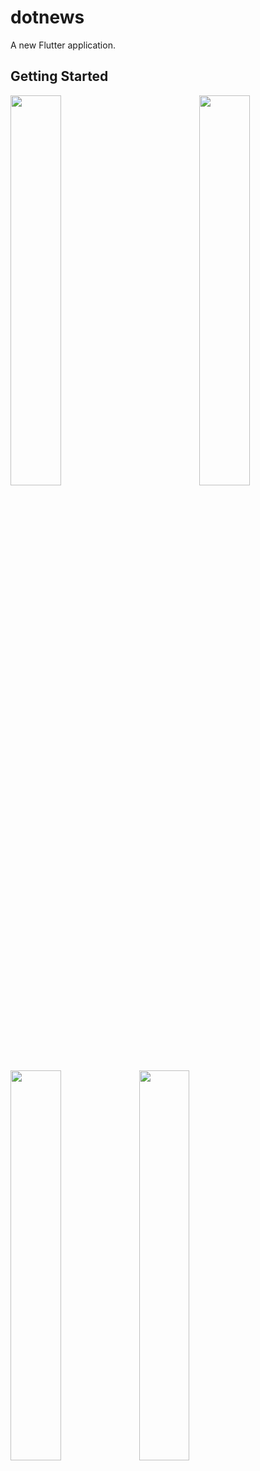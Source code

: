 # dotnews

A new Flutter application.

## Getting Started

<img align="left" float="right" src="https://i.imgur.com/6aJlpI1.jpg" width="40%">
<img align="right" float="left" src="https://i.imgur.com/WuOpB9g.jpg" width="40%">
<img src="https://i.imgur.com/oxIgkc4.jpg" width="40%">
<img src="https://i.imgur.com/Pv5vUms.jpg" width="40%">

